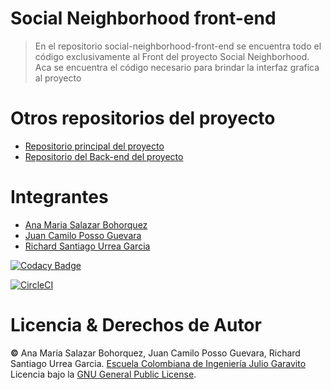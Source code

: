# Social Neighborhood front-end

> En el repositorio social-neighborhood-front-end se encuentra todo el código exclusivamente al Front del proyecto Social Neighborhood. Aca se encuentra el código necesario para brindar la interfaz grafica al proyecto

# Otros repositorios del proyecto
  * [Repositorio principal del proyecto](https://github.com/social-neighborhood/social-neighborhood.git) 
  * [Repositorio del Back-end del proyecto](https://github.com/social-neighborhood/social-neighborhood-back-end.git)

# Integrantes
  * [Ana Maria Salazar Bohorquez](https://github.com/anamariasalazar)
  * [Juan Camilo Posso Guevara](https://github.com/JCPosso)
  * [Richard Santiago Urrea Garcia](https://github.com/RichardUG)

[![Codacy Badge](https://app.codacy.com/project/badge/Grade/fb2f181d840442eda823bfc21db2d035)](https://www.codacy.com/gh/social-neighborhood/social-neighborhood-front-end/dashboard?utm_source=github.com&amp;utm_medium=referral&amp;utm_content=social-neighborhood/social-neighborhood-front-end&amp;utm_campaign=Badge_Grade)

[![CircleCI](https://circleci.com/gh/social-neighborhood/social-neighborhood-front-end/tree/main.svg?style=svg)](https://circleci.com/gh/social-neighborhood/social-neighborhood-front-end/tree/main)

# Licencia & Derechos de Autor

**©** Ana Maria Salazar Bohorquez, Juan Camilo Posso Guevara, Richard Santiago Urrea Garcia. [Escuela Colombiana de Ingeniería Julio Garavito](https://www.escuelaing.edu.co/es/)  
Licencia bajo la [GNU General Public License](/LICENSE).

